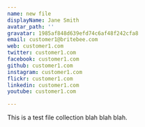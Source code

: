 ```yaml
---
name: new file
displayName: Jane Smith
avatar_path: ''
gravatar: 1985af848d639efd74c6af48f242cfa8
email: customer1@britebee.com
web: customer1.com
twitter: customer1.com
facebook: customer1.com
github: customer1.com
instagram: customer1.com
flickr: customer1.com
linkedin: customer1.com
youtube: customer1.com

---
```


<p>This is a test file collection blah blah blah.</p>


